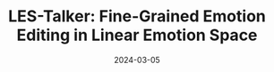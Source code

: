 ---
title: "LES-Talker: Fine-Grained Emotion Editing in Linear Emotion Space"
collection: publications
permalink: /publication/2024-03-05-les-talker
excerpt: 'Led the full research pipeline, from problem formulation to model design, experimentation, and paper writing. Proposed the Linear Emotion Space (LES), a novel interpretable framework enabling fine-grained emotion editing across types, intensities, and facial units. Designed LES-Talker with a universal Cross-Dimension Attention Network to align 3D model deformation with emotional control signals, achieving high-quality and controllable talking head generation.'
date: 2024-03-05
venue: 'Under Review at ICCV 2025'
paperurl: 'https://peterfanfan.github.io/LES-Talker/'
citation: 'Qian, Z. (2024). &quot;LES-Talker: Fine-Grained Emotion Editing in Linear Emotion Space.&quot; <i>Under Review at ICCV 2025</i>.'
--- 
